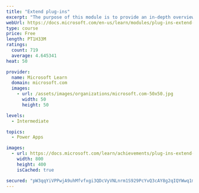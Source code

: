 ```yaml
---
title: "Extend plug-ins"
excerpt: "The purpose of this module is to provide an in-depth overview of plug-ins as it relates to Power Platform development. This module will review how and when plug-ins are implemented, how they are registered and deployed, and the various configuration options that are available during plug-in registration."
webUrl: https://docs.microsoft.com/en-us/learn/modules/plug-ins-extend-power-platform/
type: course
price: Free
length: PT1H33M
ratings:
  count: 719
  average: 4.645341
heat: 50

provider:
  name: Microsoft Learn
  domain: microsoft.com
  images:
    - url: /assets/images/organizations/microsoft.com-50x50.jpg
      width: 50
      height: 50

levels:
  - Intermediate

topics:
  - Power Apps

images:
  - url: https://docs.microsoft.com/learn/achievements/plug-ins-extend-power-platform-social.png
    width: 800
    height: 400
    isCached: true

secured: "pW3qqYiVPPwjA9uhMfvfxgi3QDcVyVNLnrm1S929PcYvQ3cAY8g2qIQYWwq1mk1TAC7KWTUwVnqADAbC7NNYCF12648afhMU578Suzm8MV/IlQF+Bq4girWEZ2UwKPlYbx4eIDOde1r5ioIUjCHQ54I3LOl+fi3gweHQg8EtNLovzpq9nQ/n9pFw489tx2dYHJG+b6syv0ugJWigOvi54Y0n98xuaG4qL5ySLH8CFlvM3zlxQKpFkuSaNqlVXPZsvm59Ry/jYGF36S6WPIYf5EYUDsuF3rAJ5Z+RB1FjF4m5JegpQc0EeonP8zJ9YSEi9aucnM8Uq5+g69uUdRYCugQfdLyz7Sla8YHBU2aPLn0rIyOpsXIsQO0FGhI72NsPAPClVb3X56fADKtekjZhmX9N8GX4YEa8QDdORrl5eOE=;kvwTaF09G4j3bI1UM1YMhg=="
---
```


